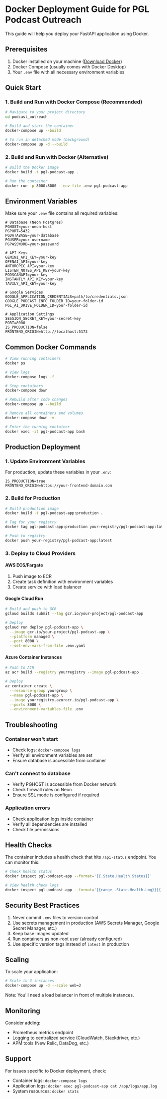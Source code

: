 # Docker Deployment Guide for PGL Podcast Outreach

This guide will help you deploy your FastAPI application using Docker.

## Prerequisites

1. Docker installed on your machine ([Download Docker](https://www.docker.com/get-started))
2. Docker Compose (usually comes with Docker Desktop)
3. Your `.env` file with all necessary environment variables

## Quick Start

### 1. Build and Run with Docker Compose (Recommended)

```bash
# Navigate to your project directory
cd podcast_outreach

# Build and start the container
docker-compose up --build

# To run in detached mode (background)
docker-compose up -d --build
```

### 2. Build and Run with Docker (Alternative)

```bash
# Build the Docker image
docker build -t pgl-podcast-app .

# Run the container
docker run -p 8000:8000 --env-file .env pgl-podcast-app
```

## Environment Variables

Make sure your `.env` file contains all required variables:

```env
# Database (Neon Postgres)
PGHOST=your-neon-host
PGPORT=5432
PGDATABASE=your-database
PGUSER=your-username
PGPASSWORD=your-password

# API Keys
GEMINI_API_KEY=your-key
OPENAI_API=your-key
ANTHROPIC_API=your-key
LISTEN_NOTES_API_KEY=your-key
PODSCANAPI=your-key
INSTANTLY_API_KEY=your-key
TAVILY_API_KEY=your-key

# Google Services
GOOGLE_APPLICATION_CREDENTIALS=path/to/credentials.json
GOOGLE_PODCAST_INFO_FOLDER_ID=your-folder-id
PGL_AI_DRIVE_FOLDER_ID=your-folder-id

# Application Settings
SESSION_SECRET_KEY=your-secret-key
PORT=8000
IS_PRODUCTION=false
FRONTEND_ORIGIN=http://localhost:5173
```

## Common Docker Commands

```bash
# View running containers
docker ps

# View logs
docker-compose logs -f

# Stop containers
docker-compose down

# Rebuild after code changes
docker-compose up --build

# Remove all containers and volumes
docker-compose down -v

# Enter the running container
docker exec -it pgl-podcast-app bash
```

## Production Deployment

### 1. Update Environment Variables

For production, update these variables in your `.env`:

```env
IS_PRODUCTION=true
FRONTEND_ORIGIN=https://your-frontend-domain.com
```

### 2. Build for Production

```bash
# Build production image
docker build -t pgl-podcast-app:production .

# Tag for your registry
docker tag pgl-podcast-app:production your-registry/pgl-podcast-app:latest

# Push to registry
docker push your-registry/pgl-podcast-app:latest
```

### 3. Deploy to Cloud Providers

#### AWS ECS/Fargate
1. Push image to ECR
2. Create task definition with environment variables
3. Create service with load balancer

#### Google Cloud Run
```bash
# Build and push to GCR
gcloud builds submit --tag gcr.io/your-project/pgl-podcast-app

# Deploy
gcloud run deploy pgl-podcast-app \
  --image gcr.io/your-project/pgl-podcast-app \
  --platform managed \
  --port 8000 \
  --set-env-vars-from-file .env.yaml
```

#### Azure Container Instances
```bash
# Push to ACR
az acr build --registry yourregistry --image pgl-podcast-app .

# Deploy
az container create \
  --resource-group yourgroup \
  --name pgl-podcast-app \
  --image yourregistry.azurecr.io/pgl-podcast-app \
  --ports 8000 \
  --environment-variables-file .env
```

## Troubleshooting

### Container won't start
- Check logs: `docker-compose logs`
- Verify all environment variables are set
- Ensure database is accessible from container

### Can't connect to database
- Verify PGHOST is accessible from Docker network
- Check firewall rules on Neon
- Ensure SSL mode is configured if required

### Application errors
- Check application logs inside container
- Verify all dependencies are installed
- Check file permissions

## Health Checks

The container includes a health check that hits `/api-status` endpoint. You can monitor this:

```bash
# Check health status
docker inspect pgl-podcast-app --format='{{.State.Health.Status}}'

# View health check logs
docker inspect pgl-podcast-app --format='{{range .State.Health.Log}}{{.Output}}{{end}}'
```

## Security Best Practices

1. Never commit `.env` files to version control
2. Use secrets management in production (AWS Secrets Manager, Google Secret Manager, etc.)
3. Keep base images updated
4. Run containers as non-root user (already configured)
5. Use specific version tags instead of `latest` in production

## Scaling

To scale your application:

```bash
# Scale to 3 instances
docker-compose up -d --scale web=3
```

Note: You'll need a load balancer in front of multiple instances.

## Monitoring

Consider adding:
- Prometheus metrics endpoint
- Logging to centralized service (CloudWatch, Stackdriver, etc.)
- APM tools (New Relic, DataDog, etc.)

## Support

For issues specific to Docker deployment, check:
- Container logs: `docker-compose logs`
- Application logs: `docker exec pgl-podcast-app cat /app/logs/app.log`
- System resources: `docker stats`